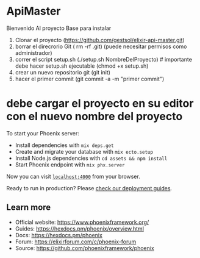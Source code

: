 # ApiMaster

Bienvenido Al proyecto Base para instalar

1. Clonar el proyecto (https://github.com/gestsol/elixir-api-master.git)
2. borrar el direcrorio Git ( rm -rf .git) (puede necesitar permisos como administrador)
3. correr el script setup.sh (./setup.sh NombreDelProyecto) # importante debe hacer setup.sh ejecutable (chmod +x setup.sh)
4. crear un nuevo repositorio git (git init)
5. hacer el primer commit (git commit -a -m "primer commit")

# debe cargar el proyecto en su editor con el nuevo nombre del proyecto

To start your Phoenix server:

- Install dependencies with `mix deps.get`
- Create and migrate your database with `mix ecto.setup`
- Install Node.js dependencies with `cd assets && npm install`
- Start Phoenix endpoint with `mix phx.server`

Now you can visit [`localhost:4000`](http://localhost:4000) from your browser.

Ready to run in production? Please [check our deployment guides](https://hexdocs.pm/phoenix/deployment.html).

## Learn more

- Official website: https://www.phoenixframework.org/
- Guides: https://hexdocs.pm/phoenix/overview.html
- Docs: https://hexdocs.pm/phoenix
- Forum: https://elixirforum.com/c/phoenix-forum
- Source: https://github.com/phoenixframework/phoenix
